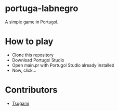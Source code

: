 # portuga-labnegro

A simple game in Portugol.

# How to play
- Clone this repository
- Download Portugol Studio
- Open main.pr with Portugol Studio already installed
- Now, click...

# Contributors
- <a href="https://github.com/Tsugami">Tsugami</a>
